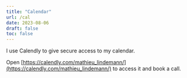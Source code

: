```yaml
---
title: "Calendar"
url: /cal
date: 2023-08-06
draft: false
toc: false
---
```


I use Calendly to give secure access to my calendar.

Open [https://calendly.com/mathieu_lindemann/](https://calendly.com/mathieu_lindemann/) to access it and book a call.